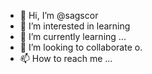 - 👋 Hi, I’m @sagscor
- 👀 I’m interested in learning
- 🌱 I’m currently learning ...
- 💞️ I’m looking to collaborate o.
- 📫 How to reach me ...

<!---
sagscor/sagscor is a ✨ special ✨ repository because its `README.md` (this file) appears on your GitHub profile.
You can click the Preview link to take a look at your changes.
--->
